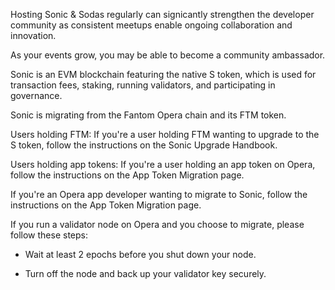 Hosting Sonic & Sodas regularly can signi cantly strengthen the developer community as consistent meetups enable ongoing collaboration and innovation.

As your events grow, you may be able to become a community ambassador.

Sonic is an EVM blockchain featuring the native S token, which is used for transaction fees, staking, running validators, and participating in governance.

Sonic is migrating from the Fantom Opera chain and its FTM token.

Users holding FTM: If you're a user holding FTM wanting to upgrade to the S token, follow the instructions on the Sonic Upgrade Handbook.

Users holding app tokens: If you're a user holding an app token on Opera, follow the instructions on the App Token Migration page.

If you're an Opera app developer wanting to migrate to Sonic, follow the instructions on the App Token Migration page.

If you run a validator node on Opera and you choose to migrate, please follow these steps:

- Wait at least 2 epochs before you shut down your node.

- Turn off the node and back up your validator key securely.